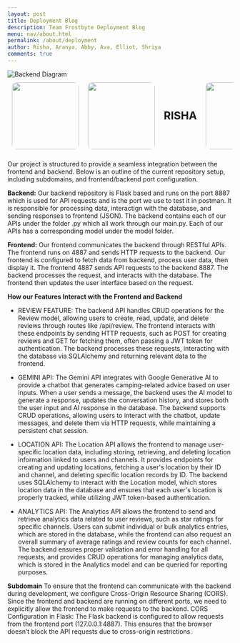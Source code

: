 ```yaml
---
layout: post
title: Deployment Blog
description: Team Frostbyte Deployment Blog
menu: nav/about.html
permalink: /about/deployment
author: Risha, Aranya, Abby, Ava, Elliot, Shriya
comments: true
---
```

<style>
        .carousel-container {
            display: flex;
            overflow-x: auto;
            gap: 20px;
            padding: 10px;
            white-space: nowrap;
            scroll-snap-type: x mandatory;
        }
        .carousel-item {
            width: 150px;
            height: 150px;
            object-fit: cover;
            cursor: pointer;
            border-radius: 10px;
            scroll-snap-align: center;
        }
        .text-item {
            font-size: 24px;
            font-weight: bold;
            display: flex;
            align-items: center;
            justify-content: center;
            width: 150px;
            height: 150px;
        }
        .fullscreen-container {
            position: fixed;
            top: 0;
            left: 0;
            width: 100%;
            height: 100%;
            background: rgba(0, 0, 0, 0.8);
            display: flex;
            justify-content: center;
            align-items: center;
            z-index: 1000;
        }
        .fullscreen-container img {
            max-width: 90%;
            max-height: 90%;
            border-radius: 10px;
        }
</style>


<img src="{{ site.baseurl }}/images/deployment_page/Frostbyte_Deployment_Diagram.png" alt="Backend Diagram">

<div class="carousel-container">
<img src="images/risha frontend.png" class="carousel-item" onclick="openFullscreen(this.src)">
<img src="images/risha code.png" class="carousel-item" onclick="openFullscreen(this.src)">
<div class="text-item">RISHA</div>
<img src="images/shriya frontend.png" class="carousel-item" onclick="openFullscreen(this.src)">
<img src="images/shriya code.png" class="carousel-item" onclick="openFullscreen(this.src)">
<div class="text-item">SHRIYA</div>
<img src="images/ava frontend.png" class="carousel-item" onclick="openFullscreen(this.src)">
<img src="images/ava code.png" class="carousel-item" onclick="openFullscreen(this.src)">
<div class="text-item">AVA</div>

</div>

<!-- Fullscreen Image Container -->
<div id="fullscreen-view" class="fullscreen-container" style="display: none;" onclick="closeFullscreen()">
    <img id="fullscreen-img" src="" alt="">
</div>

<script>
    function openFullscreen(src) {
        document.getElementById("fullscreen-img").src = src;
        document.getElementById("fullscreen-view").style.display = "flex";
    }

    function closeFullscreen() {
        document.getElementById("fullscreen-view").style.display = "none";
    }
</script>

</body>
</html>

Our project is structured to provide a seamless integration between the frontend and backend. Below is an outline of the current repository setup, including subdomains, and frontend/backend port configuration.

**Backend:** Our backend repository is Flask based and runs on the port 8887 which is used for API requests and is the port we use to test it in postman. It is responsible for processing data, interactign with the database, and sending responses to frontend (JSON). The backend contains each of our APIs under the folder .py which all work through our main.py. Each of our APIs has a corresponding model under the model folder.

**Frontend:** Our frontend communicates the backend through RESTful APIs. The frontend runs on 4887 and sends HTTP requests to the backend. Our frontend is configured to fetch data from backend, process user data, then display it. The frontend 4887 sends API requests to the backend 8887. The backend processes the request, and interacts with the database. The frontend then updates the user interface based on the request.

**How our Features Interact with the Frontend and Backend**
- REVIEW FEATURE: The backend API handles CRUD operations for the Review model, allowing users to create, read, update, and delete reviews through routes like /api/review. The frontend interacts with these endpoints by sending HTTP requests, such as POST for creating reviews and GET for fetching them, often passing a JWT token for authentication. The backend processes these requests, interacting with the database via SQLAlchemy and returning relevant data to the frontend.

- GEMINI API: The Gemini API integrates with Google Generative AI to provide a chatbot that generates camping-related advice based on user inputs. When a user sends a message, the backend uses the AI model to generate a response, updates the conversation history, and stores both the user input and AI response in the database. The backend supports CRUD operations, allowing users to interact with the chatbot, update messages, and delete them via HTTP requests, while maintaining a persistent chat session.

- LOCATION API: The Location API allows the frontend to manage user-specific location data, including storing, retrieving, and deleting location information linked to users and channels. It provides endpoints for creating and updating locations, fetching a user's location by their ID and channel, and deleting specific location records by ID. The backend uses SQLAlchemy to interact with the Location model, which stores location data in the database and ensures that each user's location is properly tracked, while utilizing JWT token-based authentication.

- ANALYTICS API: The Analytics API allows the frontend to send and retrieve analytics data related to user reviews, such as star ratings for specific channels. Users can submit individual or bulk analytics entries, which are stored in the database, while the frontend can also request an overall summary of average ratings and review counts for each channel. The backend ensures proper validation and error handling for all requests, and provides CRUD operations for managing analytics data, which is stored in the Analytics model and can be queried for reporting purposes.

**Subdomain** To ensure that the frontend can communicate with the backend during development, we configure Cross-Origin Resource Sharing (CORS). Since the frontend and backend are running on different ports, we need to explicitly allow the frontend to make requests to the backend. CORS Configuration in Flask: The Flask backend is configured to allow requests from the frontend port (127.0.0.1:4887). This ensures that the browser doesn’t block the API requests due to cross-origin restrictions.



 